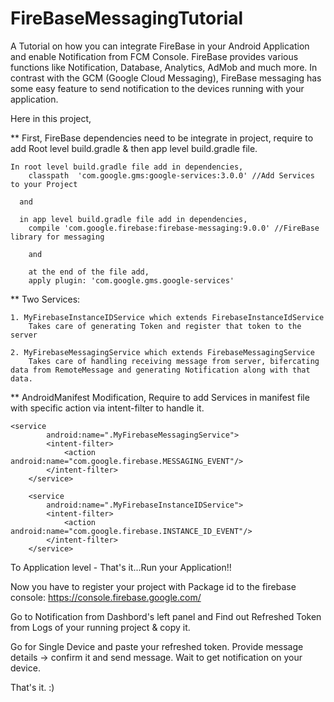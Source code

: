 # FireBaseMessagingTutorial
A Tutorial on how you can integrate FireBase in your Android Application and enable Notification from FCM Console. FireBase provides various functions like Notification, Database, Analytics, AdMob and much more. In contrast with the GCM (Google Cloud Messaging), FireBase messaging has some easy feature to send notification to the devices running with your application. 

Here in this project, 

** First, FireBase dependencies need to be integrate in project, require to add Root level build.gradle & then app level build.gradle file.

    In root level build.gradle file add in dependencies,
        classpath  'com.google.gms:google-services:3.0.0' //Add Services to your Project
      
      and
      
      in app level build.gradle file add in dependencies,
        compile 'com.google.firebase:firebase-messaging:9.0.0' //FireBase library for messaging
        
        and 
        
        at the end of the file add,
        apply plugin: 'com.google.gms.google-services'  
        
** Two Services:

    1. MyFirebaseInstanceIDService which extends FirebaseInstanceIdService
        Takes care of generating Token and register that token to the server
        
    2. MyFirebaseMessagingService which extends FirebaseMessagingService
        Takes care of handling receiving message from server, bifercating data from RemoteMessage and generating Notification along with that data.
    
** AndroidManifest Modification,
    Require to add Services in manifest file with specific action via intent-filter to handle it.
    
    <service
            android:name=".MyFirebaseMessagingService">
            <intent-filter>
                <action android:name="com.google.firebase.MESSAGING_EVENT"/>
            </intent-filter>
        </service>
 
        <service
            android:name=".MyFirebaseInstanceIDService">
            <intent-filter>
                <action android:name="com.google.firebase.INSTANCE_ID_EVENT"/>
            </intent-filter>
        </service>
        
        
To Application level - That's it...Run your Application!! 

Now you have to register your project with Package id to the firebase console: https://console.firebase.google.com/

Go to Notification from Dashbord's left panel and Find out Refreshed Token from Logs of your running project & copy it. 

Go for Single Device and paste your refreshed token. Provide message details -> confirm it and send message. Wait to get notification on your device.

That's it. :)
